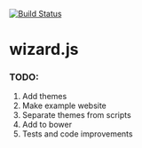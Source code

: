 [![Build Status](https://travis-ci.org/mkoczka/wizard.js.svg?branch=master)](https://travis-ci.org/mkoczka/wizard.js)

wizard.js 
=========

### TODO:

1. Add themes
1. Make example website
1. Separate themes from scripts
1. Add to bower
1. Tests and code improvements